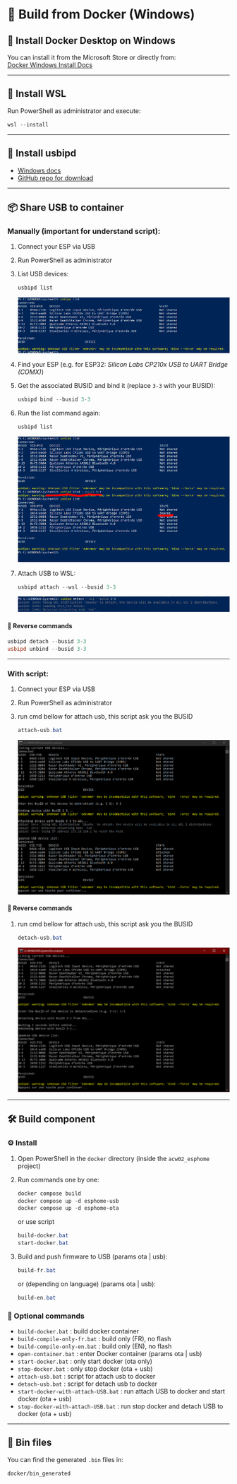 # 🔧 Build from Docker (Windows)

## 🐳 Install Docker Desktop on Windows

You can install it from the Microsoft Store or directly from:  
[Docker Windows Install Docs](https://docs.docker.com/desktop/setup/install/windows-install/)

---

## 🐧 Install WSL

Run PowerShell as administrator and execute:  
```powershell
wsl --install
```

---

## 🔌 Install usbipd

- [Windows docs](https://learn.microsoft.com/fr-fr/windows/wsl/connect-usb)  
- [GitHub repo for download](https://github.com/dorssel/usbipd-win)

---

## 📦 Share USB to container

### Manually (important for understand script):

1. Connect your ESP via USB  
2. Run PowerShell as administrator  
3. List USB devices:
   ```powershell
   usbipd list
   ```
   ![usbipd list](../docker/images/list%20usbipd.PNG)

4. Find your ESP (e.g. for ESP32: *Silicon Labs CP210x USB to UART Bridge (COMX)*)  
5. Get the associated BUSID and bind it (replace `3-3` with your BUSID):
   ```powershell
   usbipd bind --busid 3-3
   ```

6. Run the list command again:
   ```powershell
   usbipd list
   ```
   ![usbipd list 2](../docker/images/list%20usbipd2.PNG)

7. Attach USB to WSL:
   ```powershell
   usbipd attach --wsl --busid 3-3
   ```
   ![usbipd attach](../docker/images/list%20usbipd3.PNG)

   
#### 🔁 Reverse commands

```powershell
usbipd detach --busid 3-3
usbipd unbind --busid 3-3
```

---

### With script:

1. Connect your ESP via USB  
2. Run PowerShell as administrator  
3. run cmd bellow for attach usb, this script ask you the BUSID

   ```powershell
   attach-usb.bat
   ```
   ![usbipd attach](../docker/images/usbipd%20attach.PNG)


#### 🔁 Reverse commands
1. run cmd bellow for attach usb, this script ask you the BUSID

   ```powershell
   detach-usb.bat
   ```
   ![usbipd attach](../docker/images/usbipd%20detach.PNG)

---

## 🛠️ Build component

### ⚙️ Install

1. Open PowerShell in the `docker` directory (inside the `acw02_esphome` project)  
2. Run commands one by one:
   ```powershell
   docker compose build
   docker compose up -d esphome-usb
   docker compose up -d esphome-ota
   ```
   or use script 
   ```powershell
   build-docker.bat
   start-docker.bat
   ```

3. Build and push firmware to USB (params ota | usb):
   ```powershell
   build-fr.bat
   ```
   or (depending on language) (params ota | usb):
   ```powershell
   build-en.bat
   ```

### 🧪 Optional commands

- `build-docker.bat` : build docker container
- `build-compile-only-fr.bat` : build only (FR), no flash  
- `build-compile-only-en.bat` : build only (EN), no flash  
- `open-container.bat` : enter Docker container (params ota | usb)
- `start-docker.bat` : only start docker (ota only)
- `stop-docker.bat` : only stop docker (ota + usb)
- `attach-usb.bat` : script for attach usb to docker
- `detach-usb.bat` : script for detach usb to docker
- `start-docker-with-attach-USB.bat` : run attach USB to docker and start docker (ota + usb)
- `stop-docker-with-attach-USB.bat` : run stop docker and detach USB to docker (ota + usb)

---

## 📁 Bin files

You can find the generated `.bin` files in:  
```
docker/bin_generated
```
